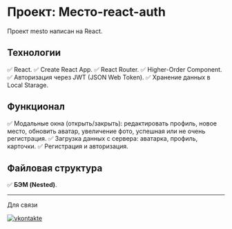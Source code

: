 # Проект: Место-react-auth

Проект mesto написан на React.

## **Технологии**

✅ React.
✅ Create React App.
✅ React Router.
✅ Higher-Order Component.
✅ Авторизация через JWT (JSON Web Token).
✅ Хранение данных в Local Starage.

## **Функционал**

✅ Модальные окна (открыть/закрыть): редактировать профиль, новое место, обновить аватар, увеличение фото, успешная или не очень регистрация.
✅ Загрузка данных с сервера: аватарка, профиль, карточки.
✅ Регистрация и авторизация.

## **Файловая структура**

✅ <b>БЭМ (Nested)</b>.<br>

---

Для связи

<div id="badges">
  <a href="https://vk.com/r_u_sl_i_k">
  <img src="https://img.shields.io/badge/VK-вконтакте-blue?logo=vkontakte&logoColor=white&style=for-the-badge" alt="vkontakte"/>
  </a>
</div>
